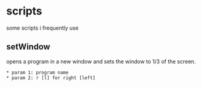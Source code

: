 # scripts
some scripts i frequently use

## setWindow
opens a program in a new window and sets the window to 1/3 of the screen.

	* param 1: program name
	* param 2: r [l] for right [left]
